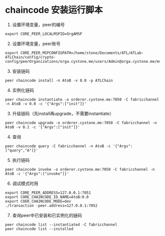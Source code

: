 # chaincode 安装运行脚本



1. 设置环境变量，peer的编号
```
export CORE_PEER_LOCALMSPID=OrgAMSP
```

2. 设置环境变量，peer账号
```
export CORE_PEER_MSPCONFIGPATH=/home/stone/Documents/ATL/ATLab-ATLChain/config/crypto-config/peerOrganizations/orga.cystone.me/users/Admin@orga.cystone.me/msp/
```

3. 安装链码
``` 
peer chaincode install -n AtoB -v 0.0 -p ATLChain 
```

4. 实例化链码
``` 
peer chaincode instantiate -o orderer.cystone.me:7050 -C fabricchannel -n AtoB -v 0.0 -c '{"Args":["init"]}'
```

3. 升级链码（先install再upgrade，不需要instantiate）
```
peer chaincode upgrade -o orderer.cystone.me:7050 -C fabricchannel -n AtoB -v 0.1 -c '{"Args":["init"]}'
```

4. 查询
```
peer chaincode query -C fabricchannel -n AtoB -c '{"Args":["query","A"]}'
```

5. 执行链码
```
peer chaincode invoke -o orderer.cystone.me:7050 -C fabricchannel -n AtoB -c '{"Args":["invoke"]}'
```

6. 调试模式时用
```
export CORE_PEER_ADDRESS=127.0.0.1:7051
export CORE_CHAINCODE_ID_NAME=AtoB:0.0
export COER_CHAINCODE_MODE=dev
./transaction -peer.address=127.0.0.1:7052
```

7. 查询peer中已安装和已实例化的链码
```
peer chaincode list --instantiated -C fabricchannel
peer chaincode list --installed
```



